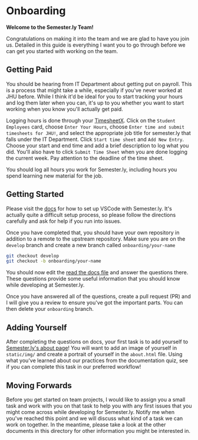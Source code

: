 # Onboarding

**Welcome to the Semester.ly Team!**

Congratulations on making it into the team and we are glad to have you join us. Detailed
in this guide is everything I want you to go through before we can get you started with
working on the team.

## Getting Paid

You should be hearing from IT Department about getting put on payroll. This is a
process that might take a while, especially if you've never worked at JHU before. While
I think it'd be ideal for you to start tracking your hours and log them later when you
can, it's up to you whether you want to start working when you know you'll actually get
paid.

Logging hours is done through your [TimesheetX](https://studentjob.jh.edu/timesheetx.cfm).
Click on the `Student Employees` card, choose `Enter Your Hours`, choose 
`Enter time and submit timesheets for JHU!`, and select the appropriate job title for
semester.ly that falls under the IT Department. Click `Start time sheet` and 
`Add New Entry`. Choose your start and end time and add a brief description to log what
you did. You'll also have to click `Submit Time Sheet` when you are done logging the
current week. Pay attention to the deadline of the time sheet.

You should log all hours you work for Semester.ly, including hours you spend learning
new material for the job.

## Getting Started

Please visit the [docs](https://semesterly-v2.readthedocs.io/en/latest/setup.html) for
how to set up VSCode with Semester.ly. It's actually quite a difficult setup process, so
please follow the directions carefully and ask for help if you run into issues.

Once you have completed that, you should have your own repository in addition to a
remote to the upstream repository. Make sure you are on the `develop` branch and create
a new branch called `onboarding/your-name`

```bash
git checkout develop
git checkout -b onboarding/your-name
```

You should now edit the [read the docs file](./readthedocs.md) and answer the questions
there. These questions provide some useful information that you should know while
developing at Semester.ly.

Once you have answered all of the questions, create a pull request (PR) and I will give
you a review to ensure you've got the important parts. You can then delete your
`onboarding` branch.

## Adding Yourself

After completing the questions on docs, your first task is to add yourself to
[Semester.ly's about page](https://semester.ly/about)! You will want to add an image of
yourself in `static/img/` and create a portrait of yourself in the `about.html` file.
Using what you've learned about our practices from the documentation quiz, see if you
can complete this task in our preferred workflow!

## Moving Forwards

Before you get started on team projects, I would like to assign you a small task and
work with you on that task to help you with any first issues that you might come across
while developing for Semester.ly. Notify me when you've reached this point and we will
discuss what kind of a task we can work on together. In the meantime, please take a look
at the other documents in this directory for other information you might be interested
in.